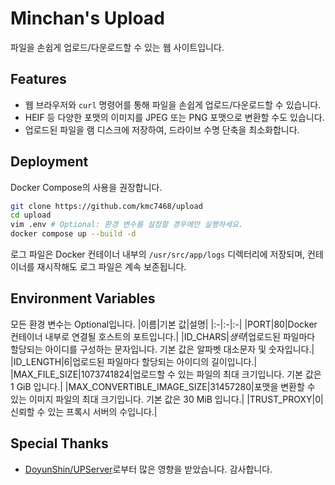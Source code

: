 # Minchan's Upload
파일을 손쉽게 업로드/다운로드할 수 있는 웹 사이트입니다.

## Features
- 웹 브라우저와 `curl` 명령어를 통해 파일을 손쉽게 업로드/다운로드할 수 있습니다.
- HEIF 등 다양한 포맷의 이미지를 JPEG 또는 PNG 포맷으로 변환할 수도 있습니다.
- 업로드된 파일을 램 디스크에 저장하여, 드라이브 수명 단축을 최소화합니다.

## Deployment
Docker Compose의 사용을 권장합니다.
```bash
git clone https://github.com/kmc7468/upload
cd upload
vim .env # Optional: 환경 변수를 설정할 경우에만 실행하세요.
docker compose up --build -d
```

로그 파일은 Docker 컨테이너 내부의 `/usr/src/app/logs` 디렉터리에 저장되며, 컨테이너를 재시작해도 로그 파일은 계속 보존됩니다.

## Environment Variables
모든 환경 변수는 Optional입니다.
|이름|기본 값|설명|
|:-|:-|:-|
|PORT|80|Docker 컨테이너 내부로 연결될 호스트의 포트입니다.|
|ID_CHARS|*생략*|업로드된 파일마다 할당되는 아이디를 구성하는 문자입니다. 기본 값은 알파벳 대소문자 및 숫자입니다.|
|ID_LENGTH|6|업로드된 파일마다 할당되는 아이디의 길이입니다.|
|MAX_FILE_SIZE|1073741824|업로드할 수 있는 파일의 최대 크기입니다. 기본 값은 1 GiB 입니다.|
|MAX_CONVERTIBLE_IMAGE_SIZE|31457280|포맷을 변환할 수 있는 이미지 파일의 최대 크기입니다. 기본 값은 30 MiB 입니다.|
|TRUST_PROXY|0|신뢰할 수 있는 프록시 서버의 수입니다.|

## Special Thanks
- [DoyunShin/UPServer](https://github.com/DoyunShin/UPServer)로부터 많은 영향을 받았습니다. 감사합니다.